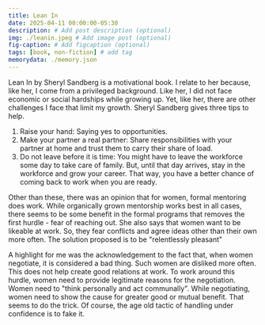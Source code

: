 ```yaml
---
title: Lean In
date: 2025-04-11 00:00:00-05:30
description: # Add post description (optional)
img: ./leanin.jpeg # Add image post (optional)
fig-caption: # Add figcaption (optional)
tags: [book, non-fiction] # add tag
memorydata: ./memory.json
---
```

Lean In by Sheryl Sandberg is a motivational book. I relate to her because, like her, I come from a privileged background. Like her, I did not face economic or social hardships while growing up. Yet, like her, there are other challenges I face that limit my growth.
Sheryl Sandberg gives three tips to help.
1. Raise your hand: Saying yes to opportunities.
2. Make your partner a real partner: Share responsibilities with your partner at home and trust them to carry their share of load.
3. Do not leave before it is time: You might have to leave the workforce some day to take care of family. But, until that day arrives, stay in the workforce and grow your career. That way, you have a better chance of coming back to work when you are ready.

Other than these, there was an opinion that for women, formal mentoring does work. While organically grown mentorship works best in all cases, there seems to be some benefit in the formal programs that removes the first hurdle - fear of reaching out.
She also says that women want to be likeable at work. So, they fear conflicts and agree ideas other than their own more often. The solution proposed is to be "relentlessly pleasant"

A highlight for me was the acknowledgement to the fact that, when women negotiate, it is considered a bad thing. Such women are disliked more often. This does not help create good relations at work. To work around this hurdle, women need to provide legitimate reasons for the negotiation. Women need to "think personally and act communally". While negotiating, women need to show the cause for greater good or mutual benefit. That seems to do the trick.
Of course, the age old tactic of handling under confidence is to fake it.
